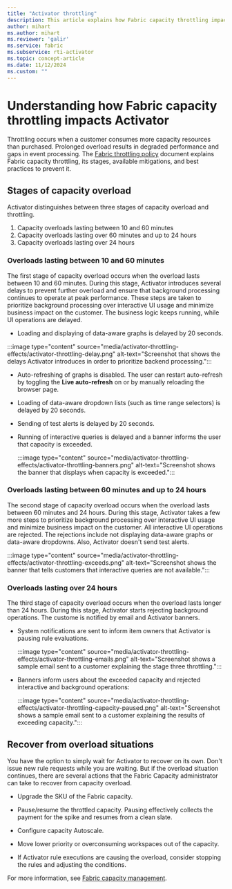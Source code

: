 ```yaml
---
title: "Activator throttling"
description: This article explains how Fabric capacity throttling impacts Activator background operations and shows up in the UI.
author: mihart
ms.author: mihart
ms.reviewer: 'galir'
ms.service: fabric
ms.subservice: rti-activator
ms.topic: concept-article
ms.date: 11/12/2024
ms.custom: ""
---
```


# Understanding how Fabric capacity throttling impacts Activator

Throttling occurs when a customer consumes more capacity resources than purchased. Prolonged overload results in degraded performance and gaps in event processing. The [Fabric throttling policy](/fabric/enterprise/throttling) document explains Fabric capacity throttling, its stages, available mitigations, and best practices to prevent it.

## Stages of capacity overload

Activator distinguishes between three stages of capacity overload and throttling.
1.	Capacity overloads lasting between 10 and 60 minutes
2.  Capacity overloads lasting over 60 minutes and up to 24 hours  
3.	Capacity overloads lasting over 24 hours 

### Overloads lasting between 10 and 60 minutes

The first stage of capacity overload occurs when the overload lasts between 10 and 60 minutes. During this stage, Activator introduces several delays to prevent further overload and ensure that background processing continues to operate at peak performance. These steps are taken to prioritize background processing over interactive UI usage and minimize business impact on the customer. The business logic keeps running, while UI operations are delayed.

- Loading and displaying of data-aware graphs is delayed by 20 seconds.

:::image type="content" source="media/activator-throttling-effects/activator-throttling-delay.png" alt-text="Screenshot that shows the delays Activator introduces in order to prioritize backend processing.":::
  
- Auto-refreshing of graphs is disabled. The user can restart auto-refresh by toggling the **Live auto-refresh** on or by manually reloading the browser page.

- Loading of data-aware dropdown lists (such as time range selectors) is delayed by 20 seconds.

- Sending of test alerts is delayed by 20 seconds.

- Running of interactive queries is delayed and a banner informs the user that capacity is exceeded.
  
  :::image type="content" source="media/activator-throttling-effects/activator-throttling-banners.png" alt-text="Screenshot shows the banner that displays when capacity is exceeded.":::
  
### Overloads lasting between 60 minutes and up to 24 hours

The second stage of capacity overload occurs when the overload lasts between 60 minutes and 24 hours. During this stage, Activator takes a few more steps to prioritize background processing over interactive UI usage and minimize business impact on the customer. All interactive UI operations are rejected. The rejections include not displaying data-aware graphs or data-aware dropdowns. Also, Activator doesn't send test alerts.

:::image type="content" source="media/activator-throttling-effects/activator-throttling-exceeds.png" alt-text="Screenshot shows the banner that tells customers that interactive queries are not available.":::

### Overloads lasting over 24 hours

The third stage of capacity overload occurs when the overload lasts longer than 24 hours. During this stage, Activator starts rejecting background operations. The custome is notified by email and Activator banners. 

- System notifications are sent to inform item owners that Activator is pausing rule evaluations.

  :::image type="content" source="media/activator-throttling-effects/activator-throttling-emails.png" alt-text="Screenshot shows a sample email sent to a customer explaining the stage three throttling.":::
  
- Banners inform users about the exceeded capacity and rejected interactive and background operations:

  :::image type="content" source="media/activator-throttling-effects/activator-throttling-capacity-paused.png" alt-text="Screenshot shows a sample email sent to a customer explaining the results of exceeding capacity.":::
  
## Recover from overload situations

You have the option to simply wait for Activator to recover on its own. Don't issue new rule requests while you are waiting. But if the overload situation continues, there are several actions that the Fabric Capacity administrator can take to recover from capacity overload. 

- Upgrade the SKU of the Fabric capacity.

- Pause/resume the throttled capacity. Pausing effectively collects the payment for the spike and resumes from a clean slate.

- Configure capacity Autoscale.

- Move lower priority or overconsuming workspaces out of the capacity.

- If Activator rule executions are causing the overload, consider stopping the rules and adjusting the conditions.

For more information, see [Fabric capacity management](/fabric/enterprise/throttling).
